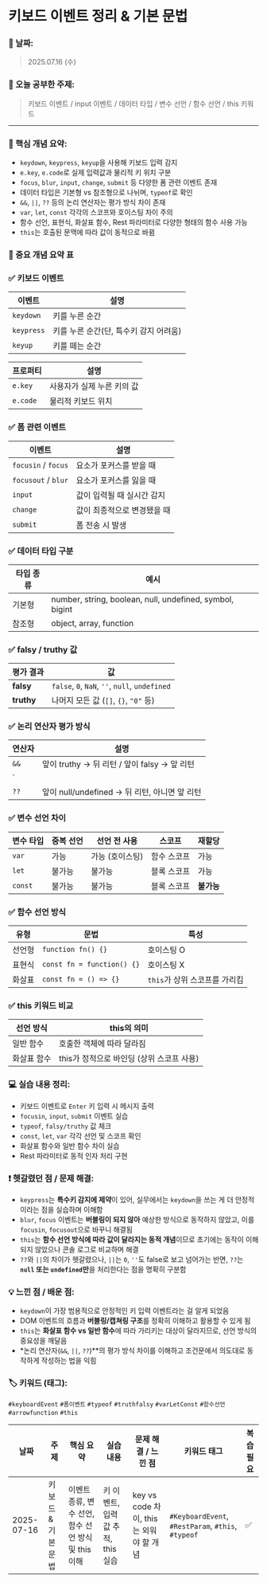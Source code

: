 # 키보드 이벤트 정리 & 기본 문법

### 📅 날짜:

> 2025.07.16 (수)
> 

### 📘 오늘 공부한 주제:

> 키보드 이벤트 / input 이벤트 / 데이터 타입 / 변수 선언 / 함수 선언 / this 키워드
> 

---

### 📝 핵심 개념 요약:

- `keydown`, `keypress`, `keyup`을 사용해 키보드 입력 감지
- `e.key`, `e.code`로 실제 입력값과 물리적 키 위치 구분
- `focus`, `blur`, `input`, `change`, `submit` 등 다양한 폼 관련 이벤트 존재
- 데이터 타입은 기본형 vs 참조형으로 나뉘며, `typeof`로 확인
- `&&`, `||`, `??` 등의 논리 연산자는 평가 방식 차이 존재
- `var`, `let`, `const` 각각의 스코프와 호이스팅 차이 주의
- 함수 선언, 표현식, 화살표 함수, Rest 파라미터로 다양한 형태의 함수 사용 가능
- `this`는 호출된 문맥에 따라 값이 동적으로 바뀜

### 📌 중요 개념 요약 표

### ✅ 키보드 이벤트

| 이벤트 | 설명 |
| --- | --- |
| `keydown` | 키를 누른 순간 |
| `keypress` | 키를 누른 순간(단, 특수키 감지 어려움) |
| `keyup` | 키를 떼는 순간 |

| 프로퍼티 | 설명 |
| --- | --- |
| `e.key` | 사용자가 실제 누른 키의 값 |
| `e.code` | 물리적 키보드 위치 |

### ✅ 폼 관련 이벤트

| 이벤트 | 설명 |
| --- | --- |
| `focusin` / `focus` | 요소가 포커스를 받을 때 |
| `focusout` / `blur` | 요소가 포커스를 잃을 때 |
| `input` | 값이 입력될 때 실시간 감지 |
| `change` | 값이 최종적으로 변경됐을 때 |
| `submit` | 폼 전송 시 발생 |

### ✅ 데이터 타입 구분

| 타입 종류 | 예시 |
| --- | --- |
| 기본형 | number, string, boolean, null, undefined, symbol, bigint |
| 참조형 | object, array, function |

### ✅ falsy / truthy 값

| 평가 결과 | 값 |
| --- | --- |
| **falsy** | `false`, `0`, `NaN`, `''`, `null`, `undefined` |
| **truthy** | 나머지 모든 값 (`[]`, `{}`, `"0"` 등) |

### ✅ 논리 연산자 평가 방식

| 연산자 | 설명 |
| --- | --- |
| `&&` | 앞이 truthy → 뒤 리턴 / 앞이 falsy → 앞 리턴 |
| `||`  | 앞이 truthy → 앞 리턴/ 앞이 falsy → 뒤 리턴 |
| `??` | 앞이 null/undefined → 뒤 리턴, 아니면 앞 리턴 |

### ✅ 변수 선언 차이

| 변수 타입 | 중복 선언 | 선언 전 사용 | 스코프 | 재할당 |
| --- | --- | --- | --- | --- |
| `var` | 가능 | 가능 (호이스팅) | 함수 스코프 | 가능 |
| `let` | 불가능 | 불가능 | 블록 스코프 | 가능 |
| `const` | 불가능 | 불가능 | 블록 스코프 | **불가능** |

### ✅ 함수 선언 방식

| 유형 | 문법 | 특성 |
| --- | --- | --- |
| 선언형 | `function fn() {}` | 호이스팅 O |
| 표현식 | `const fn = function() {}` | 호이스팅 X |
| 화살표 | `const fn = () => {}` | `this`가 상위 스코프를 가리킴 |

### ✅ this 키워드 비교

| 선언 방식 | this의 의미 |
| --- | --- |
| 일반 함수 | 호출한 객체에 따라 달라짐 |
| 화살표 함수 | this가 정적으로 바인딩 (상위 스코프 사용) |

### 💻 실습 내용 정리:

- 키보드 이벤트로 `Enter` 키 입력 시 메시지 출력
- `focusin`, `input`, `submit` 이벤트 실습
- `typeof`, `falsy/truthy` 값 체크
- `const`, `let`, `var` 각각 선언 및 스코프 확인
- 화살표 함수와 일반 함수 차이 실습
- Rest 파라미터로 동적 인자 처리 구현

### ❗ 헷갈렸던 점 / 문제 해결:

- `keypress`는 **특수키 감지에 제약**이 있어, 실무에서는 `keydown`을 쓰는 게 더 안정적이라는 점을 실습하며 이해함
- `blur`, `focus` 이벤트는 **버블링이 되지 않아** 예상한 방식으로 동작하지 않았고, 이를 `focusin`, `focusout`으로 바꾸니 해결됨
- `this`는 **함수 선언 방식에 따라 값이 달라지는 동적 개념**이므로 초기에는 동작이 이해되지 않았으나 콘솔 로그로 비교하며 해결
- `??`와 `||`의 차이가 헷갈렸으나, `||`는 `0`, `''`도 false로 보고 넘어가는 반면, `??`는 **`null` 또는 `undefined`만**을 처리한다는 점을 명확히 구분함

### 💡 느낀 점 / 배운 점:

- `keydown`이 가장 범용적으로 안정적인 키 입력 이벤트라는 걸 알게 되었음
- DOM 이벤트의 흐름과 **버블링/캡쳐링 구조**를 정확히 이해하고 활용할 수 있게 됨
- `this`는 **화살표 함수 vs 일반 함수**에 따라 가리키는 대상이 달라지므로, 선언 방식의 중요성을 깨달음
- *논리 연산자(`&&`, `||`, `??`)**의 평가 방식 차이를 이해하고 조건문에서 의도대로 동작하게 작성하는 법을 익힘

### 🏷️ 키워드 (태그):

`#keyboardEvent` `#폼이벤트` `#typeof` `#truthfalsy` `#varLetConst` `#함수선언` `#arrowfunction`  `#this` 

| 날짜 | 주제 | 핵심 요약 | 실습 내용 | 문제 해결 / 느낀 점 | 키워드 태그 | 복습 필요 |
| --- | --- | --- | --- | --- | --- | --- |
| 2025-07-16 | 키보드 & 기본 문법 | 이벤트 종류, 변수 선언, 함수 선언 방식 및 this 이해 | 키 이벤트, 입력값 추적, this 실습 | key vs code 차이, this는 외워야 할 개념 | `#KeyboardEvent`, `#RestParam`, `#this`, `#typeof` | ✅ |
